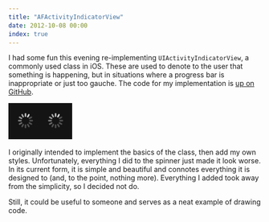```yaml
---
title: "AFActivityIndicatorView"
date: 2012-10-08 00:00
index: true
---
```


I had some fun this evening re-implementing `UIActivityIndicatorView`, a commonly used class in iOS. These are used to denote to the user that something is happening, but in situations where a progress bar is inappropriate or just too gauche. The code for my implementation is [up on GitHub](https://github.com/AshFurrow/AFActivityIndicatorView).

 ![](/img/import/blog/afactivityindicatorview/D438BB7AC6174F9F96C24AAF9350833D.png)

I originally intended to implement the basics of the class, then add my own styles. Unfortunately, everything I did to the spinner just made it look worse. In its current form, it is simple and beautiful and connotes everything it is designed to (and, to the point, nothing more). Everything I added took away from the simplicity, so I decided not do.

Still, it could be useful to someone and serves as a neat example of drawing code.

<!-- more -->
